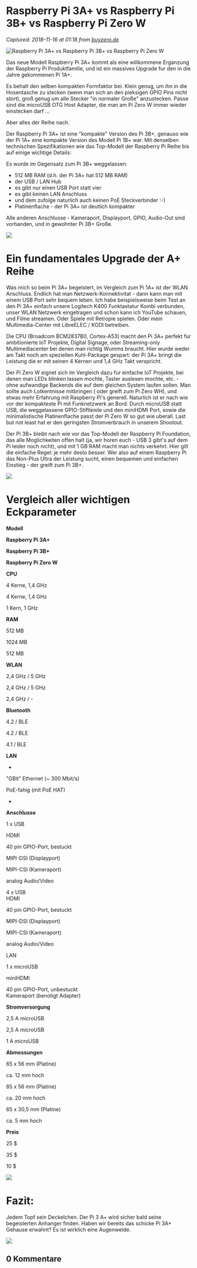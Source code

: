 # Raspberry Pi 3A+ vs Raspberry Pi 3B+ vs Raspberry Pi Zero W

_Captured: 2018-11-16 at 01:18 from [buyzero.de](https://buyzero.de/blogs/news/raspberry-pi-3a-vs-raspberry-pi-3b-vs-raspberry-pi-zero-w?omnisendAttributionID=email_campaign_5bed0de58653ed4e6c2d8390&omnisendContactID=597763cf47fbc0f7fccab6d8&omnisendScopeID=59776357597ed775e8ab6865_2_15601473&utm_campaign=Pi+3+A%2B+Launch_5bed0de58653ed4e6c2d8390&utm_medium=email&utm_source=omnisend)_

![Raspberry Pi 3A+ vs Raspberry Pi 3B+ vs Raspberry Pi Zero W](https://cdn.shopify.com/s/files/1/1560/1473/articles/raspberry_pi_model_shootout_2048x.jpg?v=1542267499)

Das neue Modell Raspberry Pi 3A+ kommt als eine willkommene Erganzung der Raspberry Pi Produktfamilie, und ist ein massives Upgrade fur den in die Jahre gekommenen Pi 1A+.

Es behalt den selben kompakten Formfaktor bei. Klein genug, um ihn in die Hosentasche zu stecken (wenn man sich an den pieksigen GPIO Pins nicht stort), groß genug um alle Stecker "in normaler Große" anzustecken. Passe sind die microUSB OTG Host Adapter, die man am Pi Zero W immer wieder einstecken darf ...

Aber alles der Reihe nach.

Der Raspberry Pi 3A+ ist eine "kompakte" Version des Pi 3B+, genauso wie der Pi 1A+ eine kompakte Version des Modell Pi 1B+ war. Mit denselben technischen Spezifikationen wie das Top-Modell der Raspberry Pi Reihe bis auf einige wichtige Details:

Es wurde im Gegensatz zum Pi 3B+ weggelassen:

  * 512 MB RAM (d.h. der Pi 3A+ hat 512 MB RAM)
  * der USB / LAN Hub
  * es gibt nur einen USB Port statt vier
  * es gibt keinen LAN Anschluss
  * und dem zufolge naturlich auch keinen PoE Steckverbinder :-)
  * Platinenflache - der Pi 3A+ ist deutlich kompakter

Alle anderen Anschlusse - Kameraport, Displayport, GPIO, Audio-Out sind vorhanden, und in gewohnter Pi 3B+ Große.

![](https://cdn.shopify.com/s/files/1/1560/1473/products/pi3a_hero_large.jpg?v=1542231096)

# Ein fundamentales Upgrade der A+ Reihe

Was mich so beim Pi 3A+ begeistert, im Vergleich zum Pi 1A+ ist der WLAN Anschluss. Endlich hat man Netzwerk-Konnektivitat - dann kann man mit einem USB Port sehr bequem leben. Ich habe beispielsweise beim Test an den Pi 3A+ einfach unsere Logitech K400 Funktastatur Kombi verbunden, unser WLAN Netzwerk eingetragen und schon kann ich YouTube schauen, und Filme streamen. Oder Spiele mit Retropie spielen. Oder mein Multimedia-Center mit LibreELEC / KODI betreiben.

Die CPU (Broadcom BCM2837B0, Cortex-A53) macht den Pi 3A+ perfekt fur ambitionierte IoT Projekte, Digital Signage, oder Streaming-only Multimediacenter bei denen man richtig Wumms braucht. Hier wurde weder am Takt noch am speziellen Kuhl-Package gespart: der Pi 3A+ bringt die Leistung die er mit seinen 4 Kernen und 1,4 GHz Takt verspricht.

Der Pi Zero W eignet sich im Vergleich dazu fur einfache IoT Projekte, bei denen man LEDs blinken lassen mochte, Taster auslesen mochte, etc. - ohne aufwandige Backends die auf dem gleichen System laufen sollen. Man sollte auch Lotkentnisse mitbringen ( oder greift zum Pi Zero WH), und etwas mehr Erfahrung mit Raspberry Pi's generell. Naturlich ist er nach wie vor der kompakteste Pi mit Funknetzwerk an Bord. Durch microUSB statt USB, die weggelassene GPIO-Stiftleiste und den miniHDMI Port, sowie die minimalistische Platinenflache passt der Pi Zero W so gut wie uberall. Last but not least hat er den geringsten Stromverbrauch in unserem Shootout.

Der Pi 3B+ bleibt nach wie vor das Top-Modell der Raspberry Pi Foundation, das alle Moglichkeiten offen halt (ja, wir horen euch - USB 3 gibt's auf dem Pi leider noch nicht), und mit 1 GB RAM macht man nichts verkehrt. Hier gilt die einfache Regel: je mehr desto besser. Wer also auf einem Raspberry Pi das Non-Plus Ultra der Leistung sucht, einen bequemen und einfachen Einstieg - der greift zum Pi 3B+.

![](https://cdn.shopify.com/s/files/1/1560/1473/products/pi3bplusOverhead_354aa2a1-95cb-47e9-9969-548eb6ddf488_large.jpg?v=1521455906)

# Vergleich aller wichtigen Eckparameter

**Modell**

**Raspberry Pi 3A+**

**Raspberry Pi 3B+**

**Raspberry Pi Zero W**

**CPU**

4 Kerne, 1,4 GHz

4 Kerne, 1,4 GHz

1 Kern, 1 GHz

**RAM**

512 MB

1024 MB

512 MB

**WLAN**

2,4 GHz / 5 GHz

2,4 GHz / 5 GHz

2,4 GHz / -

**Bluetooth**

4.2 / BLE

4.2 / BLE

4.1 / BLE

**LAN**

-

"GBit" Ethernet (~ 300 Mbit/s)

PoE-fahig (mit PoE HAT)

-

**Anschlusse**

1 x USB

HDMI

40 pin GPIO-Port, bestuckt

MIPI-DSI (Displayport)

MIPI-CSI (Kameraport)

analog Audio/Video

4 x USB  
HDMI

40 pin GPIO-Port, bestuckt

MIPI-DSI (Displayport)

MIPI-CSI (Kameraport)

analog Audio/Video

LAN

1 x microUSB

miniHDMI

40 pin GPIO-Port, unbestuckt  
Kameraport (benotigt Adapter)

**Stromversorgung**

2,5 A microUSB

2,5 A microUSB

1 A microUSB

**Abmessungen**

65 x 56 mm (Platine)

ca. 12 mm hoch

85 x 56 mm (Platine)

ca. 20 mm hoch

65 x 30,5 mm (Platine)

ca. 5 mm hoch

**Preis**

25 $

35 $

10 $

![](https://cdn.shopify.com/s/files/1/1560/1473/files/Pi_Zero_W_large.jpg?v=1542267483)

# Fazit:

Jedem Topf sein Deckelchen. Der Pi 3 A+ wird sicher bald seine begeisterten Anhanger finden. Haben wir bereits das schicke Pi 3A+ Gehause erwahnt? Es ist wirklich eine Augenweide.

![](https://cdn.shopify.com/s/files/1/1560/1473/products/3ACase1_1600_large.jpg?v=1542269132)

## 0 Kommentare
